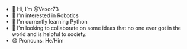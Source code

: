 - 👋 Hi, I’m @Vexor73
- 👀 I’m interested in Robotics
- 🌱 I’m currently learning Python
- 💞️ I’m looking to collaborate on some ideas that no one ever got in the world and is helpful to society.
- 😄 Pronouns: He/Him

